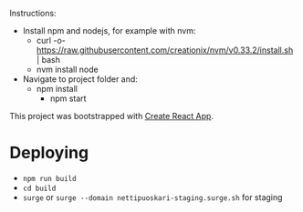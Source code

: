 Instructions:
- Install npm and nodejs, for example with nvm:
	- curl -o- https://raw.githubusercontent.com/creationix/nvm/v0.33.2/install.sh | bash
	- nvm install node
- Navigate to project folder and:
  - npm install
	- npm start


This project was bootstrapped with [Create React App](https://github.com/facebookincubator/create-react-app).


# Deploying

* `npm run build`
* `cd build`
* `surge` or `surge --domain nettipuoskari-staging.surge.sh` for staging
